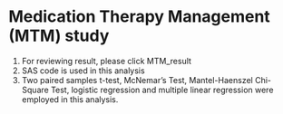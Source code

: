 # Medication Therapy Management (MTM) study 
1. For reviewing result, please click MTM_result
2. SAS code is used in this analysis
3. Two paired samples t-test, McNemar’s Test, Mantel-Haenszel Chi-Square Test, logistic regression and multiple linear regression were   employed in this analysis.

